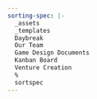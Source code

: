 ```yaml
---
sorting-spec: |-
  _assets
  _templates
  Daybreak
  Our Team
  Game Design Documents
  Kanban Board
  Venture Creation
  %
  sortspec
---
```

